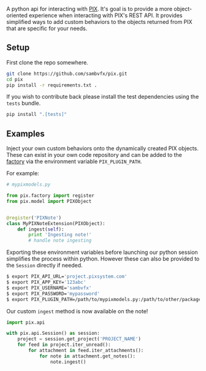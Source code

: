 A python api for interacting with [PIX](http://www.pixsystem.com/). It's goal is to provide a more object-oriented experience when interacting with PIX's REST API. It provides simplified ways to add custom behaviors to the objects returned from PIX that are specific for your needs.


Setup
-----
First clone the repo somewhere.

```bash
git clone https://github.com/sambvfx/pix.git
cd pix
pip install -r requirements.txt .
```

If you wish to contribute back please install the test dependencies using the `tests` bundle.

```bash
pip install ".[tests]"
```



Examples
--------

Inject your own custom behaviors onto the dynamically created PIX objects. These can exist in your own code repository and can be added to the [factory](https://github.com/sambvfx/pix/blob/master/pix/factory.py) via the environment variable `PIX_PLUGIN_PATH`.

For example:

```python
# mypixmodels.py

from pix.factory import register
from pix.model import PIXObject


@register('PIXNote')
class MyPIXNoteExtension(PIXObject):
    def ingest(self):
        print 'Ingesting note!'
        # handle note ingesting

```

Exporting these environment variables before launching our python session simplifies the process within python. However these can also be provided to the `Session` directly if needed.

```bash
$ export PIX_API_URL='project.pixsystem.com'
$ export PIX_APP_KEY='123abc'
$ export PIX_USERNAME='sambvfx'
$ export PIX_PASSWORD='mypassword'
$ export PIX_PLUGIN_PATH=/path/to/mypixmodels.py:/path/to/other/package
```

Our custom `ingest` method is now available on the note!

```python
import pix.api

with pix.api.Session() as session:
    project = session.get_project('PROJECT_NAME')
    for feed in project.iter_unread():
        for attachment in feed.iter_attachments():
            for note in attachment.get_notes():
                note.ingest()
```

